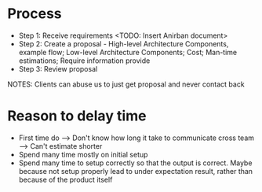 # Process

- Step 1: Receive requirements <TODO: Insert Anirban document>
- Step 2: Create a proposal - High-level Architecture Components, example flow; Low-level Architecture Components; Cost; Man-time estimations; Require information provide
- Step 3: Review proposal

NOTES: Clients can abuse us to just get proposal and never contact back

# Reason to delay time

- First time do --> Don't know how long it take to communicate cross team --> Can't estimate shorter
- Spend many time mostly on initial setup
- Spend many time to setup correctly so that the output is correct. Maybe because not setup properly lead to under expectation result, rather than because of the product itself
